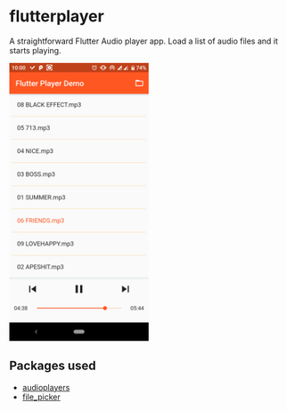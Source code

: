 # flutterplayer

A straightforward Flutter Audio player app. Load a list of audio files and it starts playing.

<img src="screenshot_01.png" width="250">
<!-- ![screenshot1](screenshot_01.png) -->

## Packages used
- [audioplayers](https://pub.dev/packages/audioplayers)
- [file_picker](https://pub.dev/packages/file_picker)
